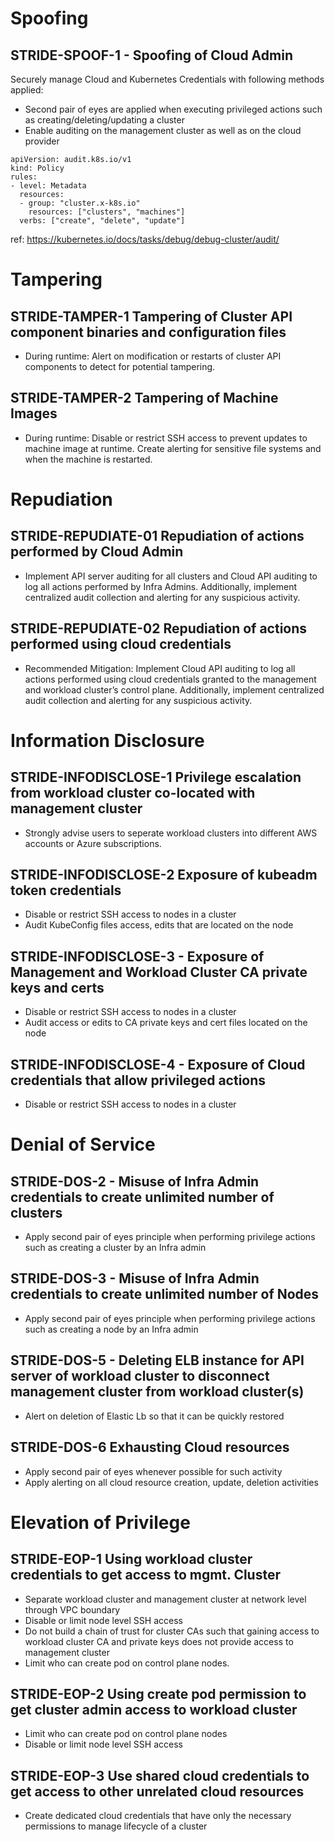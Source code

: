 # Spoofing
## STRIDE-SPOOF-1 - Spoofing of Cloud Admin
Securely manage Cloud and Kubernetes Credentials with following methods applied:
- Second pair of eyes are applied when executing privileged actions such as creating/deleting/updating a cluster
- Enable auditing on the management cluster as well as on the cloud provider
```
apiVersion: audit.k8s.io/v1
kind: Policy
rules:
- level: Metadata
  resources:
  - group: "cluster.x-k8s.io"
    resources: ["clusters", "machines"]
  verbs: ["create", "delete", "update"]
```
ref: https://kubernetes.io/docs/tasks/debug/debug-cluster/audit/

# Tampering
## STRIDE-TAMPER-1 Tampering of Cluster API component binaries and configuration files
- During runtime: Alert on modification or restarts of cluster API components to detect for potential tampering.

## STRIDE-TAMPER-2 Tampering of Machine Images
- During runtime: Disable or restrict SSH access to prevent updates to machine image at runtime. Create alerting for sensitive file systems and when the machine is restarted.

# Repudiation
## STRIDE-REPUDIATE-01 Repudiation of actions performed by Cloud Admin
- Implement API server auditing for all clusters and Cloud API auditing to log all actions performed by Infra Admins. Additionally, implement centralized audit collection and alerting for any suspicious activity.
## STRIDE-REPUDIATE-02 Repudiation of actions performed using cloud credentials
- Recommended Mitigation: Implement Cloud API auditing to log all actions performed using cloud credentials granted to the management and workload cluster’s control plane. Additionally, implement centralized audit collection and alerting for any suspicious activity.

# Information Disclosure
## STRIDE-INFODISCLOSE-1 Privilege escalation from workload cluster co-located with management cluster
- Strongly advise users to seperate workload clusters into different AWS accounts or Azure subscriptions.

## STRIDE-INFODISCLOSE-2 Exposure of kubeadm token credentials
- Disable or restrict SSH access to nodes in a cluster
- Audit KubeConfig files access, edits that are located on the node

## STRIDE-INFODISCLOSE-3 - Exposure of Management and Workload Cluster CA private keys and certs
- Disable or restrict SSH access to nodes in a cluster
- Audit access or edits to CA private keys and cert files located on the node

## STRIDE-INFODISCLOSE-4 - Exposure of Cloud credentials that allow privileged actions
- Disable or restrict SSH access to nodes in a cluster

# Denial of Service
## STRIDE-DOS-2 - Misuse of Infra Admin credentials to create unlimited number of clusters
- Apply second pair of eyes principle when performing privilege actions such as creating a cluster by an Infra admin
## STRIDE-DOS-3 - Misuse of Infra Admin credentials to create unlimited number of Nodes
- Apply second pair of eyes principle when performing privilege actions such as creating a node by an Infra admin
## STRIDE-DOS-5 - Deleting ELB instance for API server of workload cluster to disconnect management cluster from workload cluster(s)
- Alert on deletion of Elastic Lb so that it can be quickly restored
## STRIDE-DOS-6 Exhausting Cloud resources
- Apply second pair of eyes whenever possible for such activity
- Apply alerting on all cloud resource creation, update, deletion activities

# Elevation of Privilege
## STRIDE-EOP-1 Using workload cluster credentials to get access to mgmt. Cluster
- Separate workload cluster and management cluster at network level through VPC boundary
- Disable or limit node level SSH access
- Do not build a chain of trust for cluster CAs such that gaining access to workload cluster CA and private keys does not provide access to management cluster
- Limit who can create pod on control plane nodes.

## STRIDE-EOP-2 Using create pod permission to get cluster admin access to workload cluster

- Limit who can create pod on control plane nodes
- Disable or limit node level SSH access
## STRIDE-EOP-3 Use shared cloud credentials to get access to other unrelated cloud resources
- Create dedicated cloud credentials that have only the necessary permissions to manage lifecycle of a cluster
